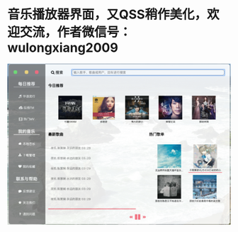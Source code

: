 # 音乐播放器界面，又QSS稍作美化，欢迎交流，作者微信号：wulongxiang2009
![Image text](https://github.com/wulongxiang2009/Music-Player/blob/master/音乐播放器界面.png)
